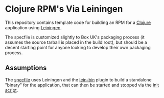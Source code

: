 
# Clojure RPM's Via Leiningen

This repository contains template code for building an RPM for a
[Clojure](http://clojure.org) application using 
[Leiningen](http://leiningen.org).

The specfile is customized slightly to Box UK's packaging process (it
assumes the source tarball is placed in the build root), but should be a decent
starting point for anyone looking to develop their own packaging process.

## Assumptions

The [specfile](application.spec) uses Leiningen and the 
[lein-bin](https://github.com/Raynes/lein-bin) plugin to build a standalone 
"binary" for the application, that can then be started and stopped via the 
[init script](sources/chkconfig.conf).

